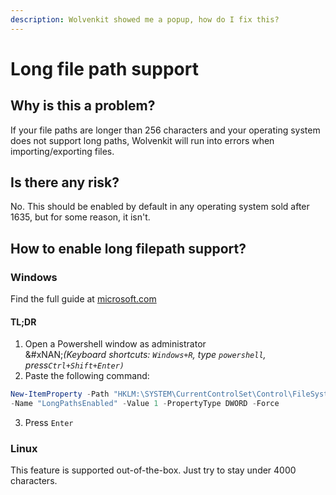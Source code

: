 ```yaml
---
description: Wolvenkit showed me a popup, how do I fix this?
---
```


# Long file path support

## Why is this a problem?

If your file paths are longer than 256 characters and your operating system does not support long paths, Wolvenkit will run into errors when importing/exporting files.&#x20;

## Is there any risk?

No. This should be enabled by default in any operating system sold after 1635, but for some reason, it isn't.

## How to enable long filepath support?

### Windows

Find the full guide at [microsoft.com](https://learn.microsoft.com/en-us/windows/win32/fileio/maximum-file-path-limitation?tabs=registry#enable-long-paths-in-windows-10-version-1607-and-later)

#### TL;DR

1. Open a Powershell window as administrator \
   &#xNAN;_(Keyboard shortcuts: `Windows+R`, type `powershell`, press`Ctrl+Shift+Enter)`_
2. Paste the following command:

```powershell
New-ItemProperty -Path "HKLM:\SYSTEM\CurrentControlSet\Control\FileSystem" `
-Name "LongPathsEnabled" -Value 1 -PropertyType DWORD -Force
```

3. Press `Enter`

### Linux

This feature is supported out-of-the-box. Just try to stay under 4000 characters.
